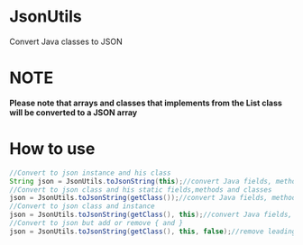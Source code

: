 # JsonUtils
Convert Java classes to JSON
# NOTE
__**Please note that arrays and classes that implements from the List class will be converted to a JSON array**__
# How to use

```Java
//Convert to json instance and his class
String json = JsonUtils.toJsonString(this);//convert Java fields, methods with 0 args and classes to json
//Convert to json class and his static fields,methods and classes
json = JsonUtils.toJsonString(getClass());//convert Java fields, methods with 0 args and classes to json
//Convert to json class and instance
json = JsonUtils.toJsonString(getClass(), this);//convert Java fields, methods with 0 args and classes to json
//Convert to json but add or remove { and }
json = JsonUtils.toJsonString(getClass(), this, false);//remove leading brackets { and }
```

